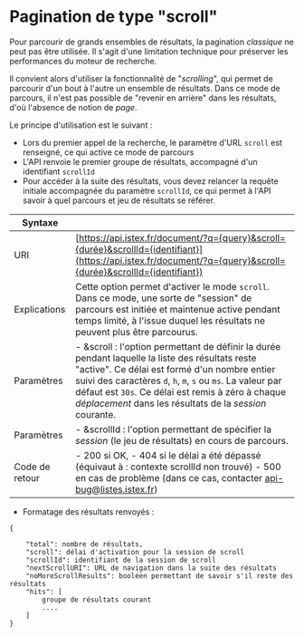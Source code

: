# Pagination de type "scroll"

Pour parcourir de grands ensembles de résultats, la pagination _classique_ ne peut pas être utilisée. Il s'agit d'une limitation technique pour préserver les performances du moteur de recherche.

Il convient alors d'utiliser la fonctionnalité de "_scrolling_", qui permet de parcourir d'un bout à l'autre un ensemble de résultats. Dans ce mode de parcours, il n'est pas possible de "revenir en arrière" dans les résultats, d'où l'absence de notion de _page_.

Le principe d'utilisation est le suivant :

* Lors du premier appel de la recherche, le paramètre d'URL `scroll` est renseigné, ce qui active ce mode de parcours
* L'API renvoie le premier groupe de résultats, accompagné d'un identifiant `scrollId`
* Pour accéder à la suite des résultats, vous devez relancer la requête initiale accompagnée du paramètre `scrollId`, ce qui permet à l'API savoir à quel parcours et jeu de résultats se référer.

| Syntaxe |  |
| --- | --- |
| URI | [https://api.istex.fr/document/?q={query}&scroll={durée}&scrollId={identifiant}](https://api.istex.fr/document/?q={query}&scroll={durée}&scrollId={identifiant}) |
| Explications | Cette option permet d'activer le mode `scroll`.  Dans ce mode, une sorte de "session" de parcours est initiée et maintenue active pendant temps limité,  à l'issue duquel les résultats ne peuvent plus être parcourus. |
| Paramètres | - &scroll : l'option permettant de définir la durée pendant laquelle la liste des résultats reste "active".  Ce délai est formé d'un nombre entier suivi des caractères `d`, `h`, `m`, `s` ou `ms`.  La valeur par défaut est `30s`.  Ce délai est remis à zéro à chaque _déplacement_ dans les résultats de la _session_ courante. |
| Paramètres | - &scrollId : l'option permettant de spécifier la _session_ \(le jeu de résultats\) en cours de parcours. |
| Code de retour | - 200 si OK,   - 404 si le délai a été dépassé \(équivaut à : contexte scrollId non trouvé\)  - 500 en cas de problème \(dans ce cas, contacter [api-bug@listes.istex.fr](mailto:api-bug@listes.istex.fr)\) |

* Formatage des résultats renvoyés :

```text
{

    "total": nombre de résultats,
    "scroll": délai d'activation pour la session de scroll
    "scrollId": identifiant de la session de scroll
    "nextScrollURI": URL de navigation dans la suite des résultats
    "noMoreScrollResults": booléen permettant de savoir s'il reste des résultats
    "hits": [
        groupe de résultats courant 
        ....
    ]
}
```

